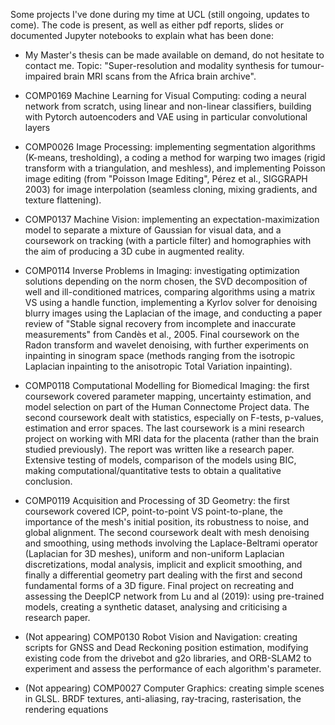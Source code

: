 Some projects I've done during my time at UCL (still ongoing, updates to come). The code is present, as well as either pdf reports, slides or documented Jupyter notebooks to explain what has been done:

- My Master's thesis can be made available on demand, do not hesitate to contact me. Topic: "Super-resolution and modality synthesis for tumour-impaired brain MRI scans from the Africa brain archive".

- COMP0169 Machine Learning for Visual Computing: coding a neural network from scratch, using linear and non-linear classifiers, building with Pytorch autoencoders and VAE using in particular convolutional layers

- COMP0026 Image Processing: implementing segmentation algorithms (K-means, tresholding), a coding a method for warping two images (rigid transform with a triangulation, and meshless), and implementing Poisson image editing (from "Poisson Image Editing", Pérez et al., SIGGRAPH 2003) for image interpolation (seamless cloning, mixing gradients, and texture flattening).

- COMP0137 Machine Vision: implementing an expectation-maximization model to separate a mixture of Gaussian for visual data, and a coursework on tracking (with a particle filter) and homographies with the aim of producing a 3D cube in augmented reality.

- COMP0114 Inverse Problems in Imaging: investigating optimization solutions depending on the norm chosen, the SVD decomposition of well and ill-conditioned matrices, comparing algorithms using a matrix VS using a handle function, implementing a Kyrlov solver for denoising blurry images using the Laplacian of the image, and conducting a paper review of "Stable signal recovery from incomplete and inaccurate measurements" from Candès et al., 2005. Final coursework on the Radon transform and wavelet denoising, with further experiments on inpainting in sinogram space (methods ranging from the isotropic Laplacian inpainting to the anisotropic Total Variation inpainting).

- COMP0118 Computational Modelling for Biomedical Imaging: the first coursework covered parameter mapping, uncertainty estimation, and model selection on part of the Human Connectome Project data. The second coursework dealt with statistics, especially on F-tests, p-values, estimation and error spaces. The last coursework is a mini research project on working with MRI data for the placenta (rather than the brain studied previously). The report was written like a research paper. Extensive testing of models, comparison of the models using BIC, making computational/quantitative tests to obtain a qualitative conclusion.

- COMP0119 Acquisition and Processing of 3D Geometry: the first coursework covered ICP, point-to-point VS point-to-plane, the importance of the mesh's initial position, its robustness to noise, and global alignment. The second coursework dealt with mesh denoising and smoothing, using methods involving the Laplace-Beltrami operator (Laplacian for 3D meshes), uniform and non-uniform Laplacian discretizations, modal analysis, implicit and explicit smoothing, and finally a differential geometry part dealing with the first and second fundamental forms of a 3D figure. Final project on recreating and assessing the DeepICP network from Lu and al (2019): using pre-trained models, creating a synthetic dataset, analysing and criticising a research paper.

- (Not appearing) COMP0130 Robot Vision and Navigation: creating scripts for GNSS and Dead Reckoning position estimation, modifying existing code from the drivebot and g2o libraries, and ORB-SLAM2 to experiment and assess the performance of each algorithm's parameter.

- (Not appearing) COMP0027 Computer Graphics: creating simple scenes in GLSL. BRDF textures, anti-aliasing, ray-tracing, rasterisation, the rendering equations
